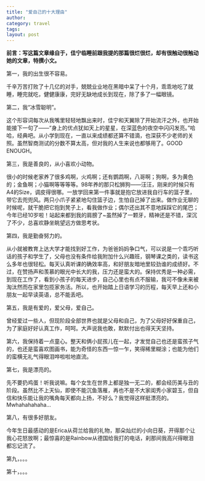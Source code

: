 ```yaml
---
title: "爱自己的十大理由"
author:
category: travel
tags: 
layout: post
---
```

<strong>前言：写这篇文章缘自于，佳宁临睡前跟我提的那篇很烂很烂，却有很触动很触动她的文章，特撰小文。</strong>

第一，我的出生很不容易。

千辛万苦打败了十几亿的对手，兢兢业业地在黑暗中呆了十个月，乖乖地吃了就睡，睡完就吃，健健康康，完好无缺地成长到现在，除了多了一幅眼镜。

第二，我“冰雪聪明”。

这个形容词每次从我嘴里轻轻地飘出来时，佳宁和天翼除了开始流汗之外，也开始能接下一句了——“身上的优点犹如天上的星星，在深蓝色的夜空中闪闪发亮。”哈哈，经典吧。从小学到现在，一直以来成绩都还算不错滴，也深获不少老师的关照。虽然智商测试的分数不算太高，但对我的人生来说也都够用了。GOOD ENOUGH。

第三，我是善良的，从小喜欢小动物。

很小的时候老家养了很多鸡啊，火鸡啊；还有鹦鹉啊，八哥啊；狗啊，多为黄色的；金鱼啊；小猫啊等等等等。98年养的那只松狮狗——汪汪，刚来的时候只有A4的Size，调皮得很哪。一放学回来第一件事就是抱它放进我自行车的篮子里，带它去兜兜风。两只小爪子紧紧地勾住篮子边，生怕自己掉了出来。做作业无聊的时候呢，就干脆把它抱到凳子上，看我做作业；偶尔还出其不意地踩踩它的尾巴；今年已经10岁啦！站起来都到我的肩膀了~虽然掉了一颗牙，精神还是不错，深沉了不少，总喜欢静坐眺望远方做思考状。

第四，我是勤奋努力的。

从小就被教育上达大学才能找到好工作，为爸爸妈妈争口气，可以说是一个乖巧听话的孩子和学生了，父母也没有条件给我附加什么兴趣班，钢琴课之类的，读书这么多年也很轻松。每天认真听课的确效率高，和好朋友暗地里较劲谁的成绩好。不过，在赞扬声和羡慕的眼光中长大的我，压力还是蛮大的。保持优秀是一种必需，到现在工作了，看到小孩子的每天进步，自己心里也有点不服输，我可不像未来被淘汰然而在家里包揽家务活。所以，也开始踏上日语学习的历程，每天早上还和小朋友一起早读英语，总不能丢吧。

第五，我是有爱的，爱父母，爱自己。

曾经爱过一些人，但现阶段全部世界也就是父母和自己，为了父母好好保重自己，为了家庭好好认真工作，呵呵。大声说我也敢，默默付出也得天天坚持。

第六，我保持着一点童心。整天和俩小屁孩儿在一起，才发觉自己也还是蛮孩子气的，也还是蛮喜欢图画书，能为奇怪的东西一惊一乍，笑得稀里糊涂；也能为他们的蛮横无礼气得眼泪哗啦啦地直流。

第七，我是漂亮的。

先不要扔鸡蛋！听我说嘛。每个女生在世界上都是独一无二的，都会经历美与丑的阶段。虽然比不上天仙，即使不能沉鱼落雁，再也不是不大家闺秀小家碧玉，但自信和快乐能让我的嘴角每天都向上扬，不好么？我觉得这样挺漂亮的。Mwhahahahaha…

第八，有很多好朋友。

今年生日最感动的是Erica从荷兰给我的礼物，那朵灿烂的小向日葵，开得那个让我心花怒放啊；最惊喜的是Rainbow从德国给我打的电话，刹那间我高兴得眼泪都忘记流了。

第九，。。。

第十，。。。

